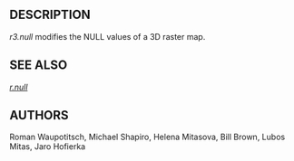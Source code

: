## DESCRIPTION

*r3.null* modifies the NULL values of a 3D raster map.

## SEE ALSO

*[r.null](r.null.md)*

## AUTHORS

Roman Waupotitsch, Michael Shapiro, Helena Mitasova, Bill Brown, Lubos
Mitas, Jaro Hofierka
